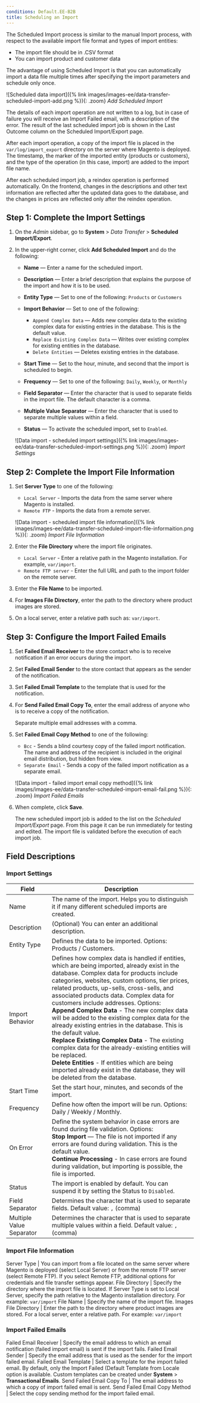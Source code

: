 ```yaml
---
conditions: Default.EE-B2B
title: Scheduling an Import
---
```


The Scheduled Import process is similar to the manual Import process, with respect to the available import file format and types of import entities:

- The import file should be in .CSV format
- You can import product and customer data

The advantage of using Scheduled Import is that you can automatically import a data file multiple times after specifying the import parameters and schedule only once.

![Scheduled data import]({% link images/images-ee/data-transfer-scheduled-import-add.png %}){: .zoom}
_Add Scheduled Import_

The details of each import operation are not written to a log, but in case of failure you will receive an Import Failed email, with a description of the error. The result of the last scheduled import job is shown in the Last Outcome column on the Scheduled Import/Export page.

After each import operation, a copy of the import file is placed in the `var/log/import_export` directory on the server where Magento is deployed. The timestamp, the marker of the imported entity (products or customers), and the type of the operation (in this case, import) are added to the import file name.

After each scheduled import job, a reindex operation is performed automatically. On the frontend, changes in the descriptions and other text information are reflected after the updated data goes to the database, and the changes in prices are reflected only after the reindex operation.

## Step 1: Complete the Import Settings

1. On the _Admin_ sidebar, go to **System** > _Data Transfer_ > **Scheduled Import/Export**.

1. In the upper-right corner, click **Add Scheduled Import** and do the following:

   - **Name** — Enter a name for the scheduled import.

   - **Description** — Enter a brief description that explains the purpose of the import and how it is to be used.

   - **Entity Type** — Set to one of the following: `Products` or `Customers`

   - **Import Behavior** — Set to one of the following:

      - `Append Complex Data` — Adds new complex data to the existing complex data for existing entries in the database. This is the default value.
      - `Replace Existing Complex Data` — Writes over existing complex for existing entities in the database.
      - `Delete Entities` — Deletes existing entries in the database.

   - **Start Time** — Set to the hour, minute, and second that the import is scheduled to begin.

   - **Frequency** — Set to one of the following: `Daily`, `Weekly`, or `Monthly`

   - **Field Separator** — Enter the character that is used to separate fields in the import file. The default character is a comma.

   - **Multiple Value Separator** — Enter the character that is used to separate multiple values within a field.

   - **Status** — To activate the scheduled import, set to `Enabled`.

    ![Data import - scheduled import settings]({% link images/images-ee/data-transfer-scheduled-import-settings.png %}){: .zoom}
    _Import Settings_

## Step 2: Complete the Import File Information

1. Set **Server Type** to one of the following:

   - `Local Server` - Imports the data from the same server where Magento is installed.
   - `Remote FTP` - Imports the data from a remote server.

    ![Data import - scheduled import file information]({% link images/images-ee/data-transfer-scheduled-import-file-informaition.png %}){: .zoom}
    _Import File Information_

1. Enter the **File Directory** where the import file originates.

   - `Local Server` - Enter a relative path in the Magento installation. For example, `var/import`.
   - `Remote FTP server` - Enter the full URL and path to the import folder on the remote server.

1. Enter the **File Name** to be imported.

1. For **Images File Directory**, enter the path to the directory where product images are stored.

1. On a local server, enter a relative path such as: `var/import`.

## Step 3: Configure the Import Failed Emails

1. Set **Failed Email Receiver** to the store contact who is to receive notification if an error occurs during the import.

1. Set **Failed Email Sender** to the store contact that appears as the sender of the notification.

1. Set **Failed Email Template** to the template that is used for the notification.

1. For **Send Failed Email Copy To**, enter the email address of anyone who is to receive a copy of the notification.

   Separate multiple email addresses with a comma.

1. Set **Failed Email Copy Method** to one of the following:

   - `Bcc` - Sends a blind courtesy copy of the failed import notification. The name and address of the recipient is included in the original email distribution, but hidden from view.
   - `Separate Email` - Sends a copy of the failed import notification as a separate email.

    ![Data import - failed import email copy method]({% link images/images-ee/data-transfer-scheduled-import-email-fail.png %}){: .zoom}
    _Import Failed Emails_

1. When complete, click **Save**.

    The new scheduled import job is added to the list on the _Scheduled Import/Export_ page. From this page it can be run immediately for testing and edited. The import file is validated before the execution of each import job.

## Field Descriptions

### Import Settings

Field | Description
----- | -----------
Name | The name of the import. Helps you to distinguish it if many different scheduled imports are created.
Description | (Optional) You can enter an additional description.
Entity Type | Defines the data to be imported. Options: Products / Customers.
Import Behavior | Defines how complex data is handled if entities, which are being imported, already exist in the database. Complex data for products include categories, websites, custom options, tier prices, related products, up-sells, cross-sells, and associated products data. Complex data for customers include addresses. Options:<br>**Append Complex Data** - The new complex data will be added to the existing complex data for the already existing entries in the database. This is the default value.<br>**Replace Existing Complex Data** - The existing complex data for the already-existing entities will be replaced.<br>**Delete Entities** - If entities which are being imported already exist in the database, they will be deleted from the database.
Start Time | Set the start hour, minutes, and seconds of the import.
Frequency | Define how often the import will be run. Options: Daily / Weekly / Monthly.
On Error | Define the system behavior in case errors are found during file validation. Options:<br>**Stop Import** — The file is not imported if any errors are found during validation. This is the default value.<br>**Continue Processing** - In case errors are found during validation, but importing is possible, the file is imported.
Status | The import is enabled by default. You can suspend it by setting the Status to `Disabled`.
Field Separator | Determines the character that is used to separate fields. Default value: `,` (comma)
Multiple Value Separator| Determines the character that is used to separate multiple values within a field. Default value: `,` (comma)

### Import File Information

Server Type | You can import from a file located on the same server where Magento is deployed (select Local Server) or from the remote FTP server (select Remote FTP). If you select Remote FTP, additional options for credentials and file transfer settings appear.
File Directory | Specify the directory where the import file is located. If Server Type is set to Local Server, specify the path relative to the Magento installation directory. For example: `var/import`
File Name | Specify the name of the import file.
Images File Directory | Enter the path to the directory where product images are stored. For a local server, enter a relative path. For example: `var/import`

### Import Failed Emails

Failed Email Receiver | Specify the email address to which an email notification (failed import email) is sent if the import fails.
Failed Email Sender | Specify the email address that is used as the sender for the import failed email.
Failed Email Template | Select a template for the import failed email. By default, only the Import Failed (Default Template from Locale option is available. Custom templates can be created under **System** > **Transactional Emails**.
Send Failed Email Copy To | The email address to which a copy of import failed email is sent.
Send Failed Email Copy Method | Select the copy sending method for the import failed email.
